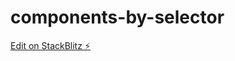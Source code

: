 # components-by-selector

[Edit on StackBlitz ⚡️](https://stackblitz.com/edit/components-by-selector)